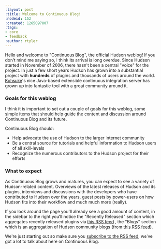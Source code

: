 ```yaml
---
:layout: post
:title: Welcome to Continuous Blog!
:nodeid: 152
:created: 1265097807
:tags:
- core
- feedback
:author: rtyler
---
```

Hello and welcome to "Continuous Blog", the official Hudson weblog! If you
don't mind me saying so, I think its arrival is long overdue. Since Hudson
started in November of 2006, there hasn't been a central "voice" for the
project. In just a few short years Hudson has grown into a substantial project
with **hundreds** of plugins and thousands of users around the world.
[Kohsuke](https://twitter.com/kohsukekawa)'s
nice Java-based extensible continuous integration server has grown up into
fantastic tool with a great community around it.


### Goals for this weblog
I think it is important to set out a couple of goals for this weblog, some simple items that should help guide the content and discussion around Continuous Blog and its future.

Continuous Blog should:

* Help advocate the use of Hudson to the larger internet community
* Be a central source for tutorials and helpful information to Hudson users of all skill-levels
* Recognize the numerous contributors to the Hudson project for their efforts


### What to expect

As Continuous Blog grows and matures, you can expect to see a variety of Hudson-related content. Overviews of the latest releases of Hudson and its plugins, interviews and discussions with the developers who have contributed to Hudson over the years, guest posts by power-users on how Hudson fits into their workflow and much much more (really).

If you look around the page you'll already see a good amount of content, in the
sidebar to the right you'll notice the "Recently Released" section which
aggregates recently released plugins via [this RSS
feed](https://hudson.dev.java.net/servlets/ProjectRSS?type=news) , the "Blogs"
section which is an aggregation of Hudson community blogs (from [this RSS
feed](https://feeds.feedburner.com/KohsukesHudsonBlogs)).

We're just starting out so make sure you [subscribe to the RSS feed](https://feeds.feedburner.com/ContinuousBlog), we've got a lot to talk about here on Continuous Blog.
